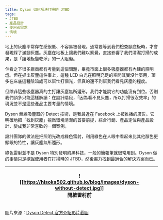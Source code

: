 ```yaml
---
title: Dyson 如何解決打掃的 JTBD
tags:
- JTBD
- 產品設計
- 使用者需求
- 情境
---
```


地上的灰塵平常存在感很低、不容易被發現。通常要等到我們檢查腳底板時，才會發現踩了滿腳灰塵。灰塵在地板上讓我們難以察覺，直接影響了我們清潔打掃的成果，是「讓地板變乾淨」的一大阻礙。

乍看之下很多廠商都有考量到這個問題，畢竟市面上很多吸塵器都有內建的照明燈。但在抓出灰塵這件事上，這種 LED 白光在照明充足的空間其實沒什麼用，頂多在床底這種陰暗處可以幫忙打個光，但真的還不到幫我們看見灰塵的程度。

但除非這些吸塵器真的主打讓灰塵無所遁形，我們才能說它的功能沒有到位。否則我們頂多只能這樣解讀：在設計階段，「因為看不見灰塵，所以打掃很沒效率」的現況並不是這些產品主要考量的情境。

Dyson 無線吸塵器的 Detect 技術，是我最近在 Facebook 上被推播的廣告。它明確地把「找到灰塵」視爲環境清潔的首要前提，綜合行銷、產品定位與產品設計，變成我非常喜歡的一個案例。

設計團隊的做法是把照明光改成綠色雷射，利用綠色在人眼中看起來比其他顏色更顯眼的特性，讓灰塵無所遁形。

綠色雷射並不是 Dyson 特別發明的黑科技，一般的簡報筆就很常用到。Dyson 做的事情只是挖掘使用者在打掃時的 JTBD，然後盡力找到最適合的解決方案而已。

| <figure markdown> ![[https://hisoka502.github.io/blog/images/dyson-without-detect.jpg]]<figcaption>開啟雷射前</figcaption> | <figure markdown>![[https://hisoka502.github.io/blog/images/dyson-with-detect.jpg]] <figcaption>開啟雷射後</figcaption>| 
| ----------------------------- | -------------------------- |

圖片來源：[Dyson Detect 官方介紹影片截圖](https://www.youtube.com/watch?v=htd0UclTFhY)